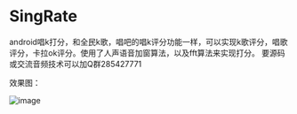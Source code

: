 # SingRate
android唱k打分，和全民k歌，唱吧的唱k评分功能一样，可以实现k歌评分，唱歌评分，卡拉ok评分。使用了人声语音加窗算法，以及fft算法来实现打分。
要源码或交流音频技术可以加Q群285427771

效果图：

![image](https://github.com/KaLongChan/SingRate/blob/master/imgs/S81128-115002.jpg)
